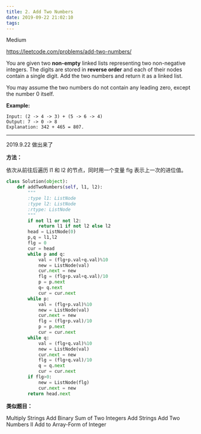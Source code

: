 ```yaml
---
title: 2. Add Two Numbers
date: 2019-09-22 21:02:10
tags:
---
```


Medium

https://leetcode.com/problems/add-two-numbers/

You are given two **non-empty** linked lists representing two non-negative integers. The digits are stored in **reverse order** and each of their nodes contain a single digit. Add the two numbers and return it as a linked list.

You may assume the two numbers do not contain any leading zero, except the number 0 itself.

**Example:**

```
Input: (2 -> 4 -> 3) + (5 -> 6 -> 4)
Output: 7 -> 0 -> 8
Explanation: 342 + 465 = 807.
```

---

2019.9.22 做出来了

**方法：**

依次从前往后遍历 l1 和 l2 的节点，同时用一个变量 flg 表示上一次的进位值。

```python
class Solution(object):
    def addTwoNumbers(self, l1, l2):
        """
        :type l1: ListNode
        :type l2: ListNode
        :rtype: ListNode
        """
        if not l1 or not l2:
            return l1 if not l2 else l2
        head = ListNode(0)
        p,q = l1,l2
        flg = 0
        cur = head
        while p and q:
            val = (flg+p.val+q.val)%10
            new = ListNode(val)
            cur.next = new
            flg = (flg+p.val+q.val)/10
            p = p.next
            q= q.next
            cur = cur.next
        while p:
            val = (flg+p.val)%10
            new = ListNode(val)
            cur.next = new
            flg = (flg+p.val)/10
            p = p.next
            cur = cur.next
        while q:
            val = (flg+q.val)%10
            new = ListNode(val)
            cur.next = new
            flg = (flg+q.val)/10
            q = q.next
            cur = cur.next
        if flg>0:
            new = ListNode(flg)
            cur.next = new
        return head.next
```

**类似题目：**

Multiply Strings
Add Binary
Sum of Two Integers
Add Strings
Add Two Numbers II
Add to Array-Form of Integer